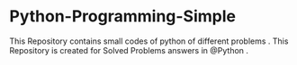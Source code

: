 # Python-Programming-Simple
This Repository contains small codes of python of different problems .
This Repository is created for Solved Problems answers in @Python .

